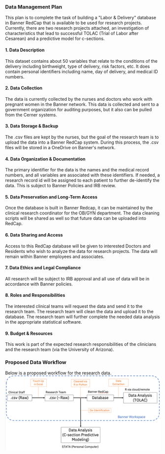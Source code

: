 ### Data Management Plan
This plan is to complete the task of building a "Labor & Delivery" database in Banner RedCap that is available to be used for research projects. Currently, there are two research projects attached, an investigation of characteristics that lead to successful TOLAC (Trial of Labor after Cesarean) and a predictive model for c-sections.

#### 1. Data Description
This dataset contains about 50 variables that relate to the conditions of the delivery including birthweight, type of delivery, risk factors, etc. It does contain personal identifiers including name, day of delivery, and medical ID numbers. 

#### 2. Data Collection
The data is currently collected by the nurses and doctors who work with pregnant women in the Banner network. This data is collected and sent to a government organization for auditing purposes, but it also can be pulled from the Cerner systems.

#### 3. Data Storage & Backup
The .csv files are kept by the nurses, but the goal of the research team is to upload the data into a Banner RedCap system. During this process, the .csv files will be stored in a OneDrive on Banner's network. 

#### 4. Data Organization & Documentation
The primary identifier for the data is the names and the medical record numbers, and all variables are associated with these identifiers. If needed, a research record id will be assigned to each patient to further de-identify the data. This is subject to Banner Policies and IRB review. 

#### 5. Data Preservation and Long-Term Access
Once the database is built in Banner Redcap, it can be maintained by the clinical research coordinator for the OB/GYN department. The data cleaning scripts will be shared as well so that future data can be uploaded into RedCap. 

#### 6. Data Sharing and Access
Access to this RedCap database will be given to interested Doctors and Residents who wish to analyze the data for research projects. The data will remain within Banner employees and associates.  

#### 7. Data Ethics and Legal Compliance
All research will be subject to IRB approval and all use of data will be in accordance with Banner policies. 

#### 8. Roles and Responsibilities
The interested clinical teams will request the data and send it to the research team. The research team will clean the data and upload it to the database. The research team will further complete the needed data analysis in the appropriate statistical software. 

#### 9. Budget & Resources
This work is part of the expected research responsibilities of the clinicians and the research team (via the University of Arizona).


### Proposed Data Workflow
Below is a proposed workflow for the research data. 
![Flowchart](../Images/L&D_Workflow.png)
